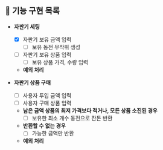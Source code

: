 ## 🎯 기능 구현 목록

- **자판기 세팅**
    - [X] 자판기 보유 금액 입력
        - [ ] 보유 동전 무작위 생성
    - [ ] 자판기 보유 상품 입력
        - [ ] 보유 상품 가격, 수량 입력
    - **예외 처리**

- **자판기 상품 구매**
    - [ ] 사용자 투입 금액 입력
    - [ ] 사용자 구매 상품 입력
    - **남은 금액 상품의 최저 가격보다 적거나, 모든 상품 소진된 경우**
        - [ ] 보유한 최소 개수 동전으로 잔돈 반환
    - **반환할 수 없는 경우**
        - [ ] 가능한 금액만 반환
    - **예외 처리**
